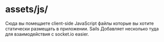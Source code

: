 # assets/js/

Сюда вы помещаете client-side JavaScript файлы которые вы хотите статически размещать в приложении.  Sails Добавляет несколько туда для взаимодействия с socket.io easier.


<docmeta name="displayName" value="js">

